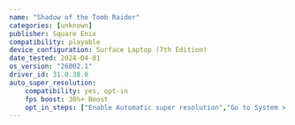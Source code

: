 ```yaml
---
name: "Shadow of the Tomb Raider"
categories: [unknown]
publisher: Square Enix
compatibility: playable
device_configuration: Surface Laptop (7th Edition)
date_tested: 2024-04-01
os_version: "26002.1"
driver_id: 31.0.38.0
auto_super_resolution: 
    compatibility: yes, opt-in
    fps boost: 30%+ Boost
    opt_in_steps: ["Enable Automatic super resolution","Go to System > Display > Graphics setting and turn the automatic super resolution default to \"on\"", "In System > Display > Graphics > Custom settings for applications for Shadow of the Tomb Raider, set Automatic super resolution to \"On\"", "Set in game settings", "Launch the game", "Under Options > Display, select \"Exclusive Fullscreen\" and the display resolution closet to 800 lines (e.g, 1152x768)", "Click Play"]
---
```

